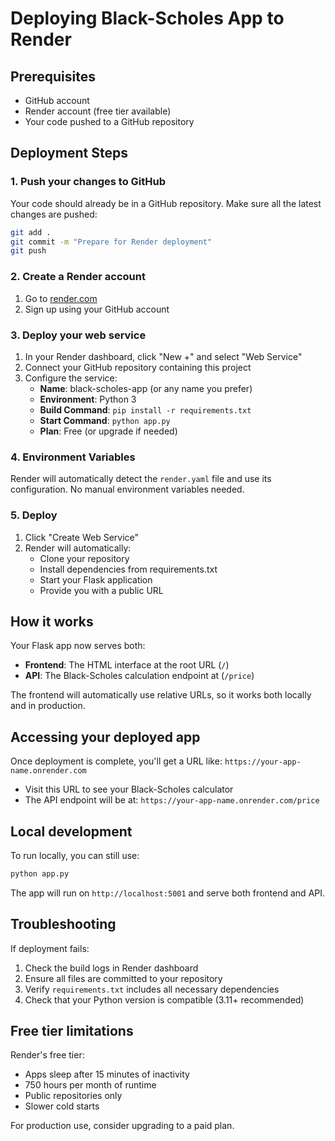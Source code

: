 # Deploying Black-Scholes App to Render

## Prerequisites
- GitHub account
- Render account (free tier available)
- Your code pushed to a GitHub repository

## Deployment Steps

### 1. Push your changes to GitHub
Your code should already be in a GitHub repository. Make sure all the latest changes are pushed:

```bash
git add .
git commit -m "Prepare for Render deployment"
git push
```

### 2. Create a Render account
1. Go to [render.com](https://render.com)
2. Sign up using your GitHub account

### 3. Deploy your web service
1. In your Render dashboard, click "New +" and select "Web Service"
2. Connect your GitHub repository containing this project
3. Configure the service:
   - **Name**: black-scholes-app (or any name you prefer)
   - **Environment**: Python 3
   - **Build Command**: `pip install -r requirements.txt`
   - **Start Command**: `python app.py`
   - **Plan**: Free (or upgrade if needed)

### 4. Environment Variables
Render will automatically detect the `render.yaml` file and use its configuration. No manual environment variables needed.

### 5. Deploy
1. Click "Create Web Service"
2. Render will automatically:
   - Clone your repository
   - Install dependencies from requirements.txt
   - Start your Flask application
   - Provide you with a public URL

## How it works

Your Flask app now serves both:
- **Frontend**: The HTML interface at the root URL (`/`)
- **API**: The Black-Scholes calculation endpoint at (`/price`)

The frontend will automatically use relative URLs, so it works both locally and in production.

## Accessing your deployed app

Once deployment is complete, you'll get a URL like:
`https://your-app-name.onrender.com`

- Visit this URL to see your Black-Scholes calculator
- The API endpoint will be at: `https://your-app-name.onrender.com/price`

## Local development

To run locally, you can still use:
```bash
python app.py
```

The app will run on `http://localhost:5001` and serve both frontend and API.

## Troubleshooting

If deployment fails:
1. Check the build logs in Render dashboard
2. Ensure all files are committed to your repository
3. Verify `requirements.txt` includes all necessary dependencies
4. Check that your Python version is compatible (3.11+ recommended)

## Free tier limitations

Render's free tier:
- Apps sleep after 15 minutes of inactivity
- 750 hours per month of runtime
- Public repositories only
- Slower cold starts

For production use, consider upgrading to a paid plan.